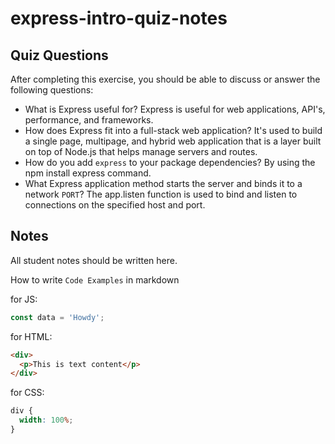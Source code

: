 # express-intro-quiz-notes

## Quiz Questions

After completing this exercise, you should be able to discuss or answer the following questions:

- What is Express useful for?
  Express is useful for web applications, API's, performance, and frameworks.
- How does Express fit into a full-stack web application?
  It's used to build a single page, multipage, and hybrid web application that is a layer built on top of Node.js that helps manage servers and routes.
- How do you add `express` to your package dependencies?
  By using the npm install express command.
- What Express application method starts the server and binds it to a network `PORT`?
  The app.listen function is used to bind and listen to connections on the specified host and port.

## Notes

All student notes should be written here.

How to write `Code Examples` in markdown

for JS:

```javascript
const data = 'Howdy';
```

for HTML:

```html
<div>
  <p>This is text content</p>
</div>
```

for CSS:

```css
div {
  width: 100%;
}
```
